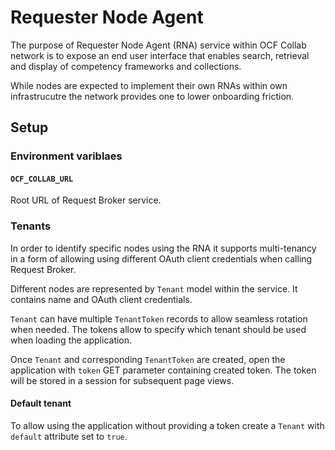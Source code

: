 # Requester Node Agent

The purpose of Requester Node Agent (RNA) service within OCF Collab network is to expose an end user interface that enables search, retrieval and display of competency frameworks and collections.

While nodes are expected to implement their own RNAs within own infrastrucutre the network provides one to lower onboarding friction.

## Setup

### Environment variblaes

#### `OCF_COLLAB_URL` 

Root URL of Request Broker service.

### Tenants

In order to identify specific nodes using the RNA it supports multi-tenancy in a form of allowing using different OAuth client credentials when calling Request Broker.

Different nodes are represented by `Tenant` model within the service. It contains name and OAuth client credentials.

`Tenant` can have multiple `TenantToken` records to allow seamless rotation when needed. The tokens allow to specify which tenant should be used when loading the application.

Once `Tenant` and corresponding `TenantToken` are created, open the application with `token` GET parameter containing created token. The token will be stored in a session for subsequent page views.

#### Default tenant

To allow using the application without providing a token create a `Tenant` with `default` attribute set to `true`.
